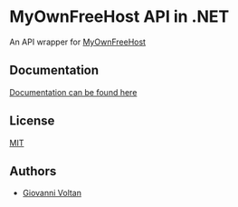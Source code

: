 # MyOwnFreeHost API in .NET

An API wrapper for [MyOwnFreeHost](https://api.myownfreehost.net) 

## Documentation

[Documentation can be found here](https://giovol.github.io/mofh-net-api)


## License

[MIT](https://choosealicense.com/licenses/mit/)


## Authors

- [Giovanni Voltan](https://www.github.com/giovol)

